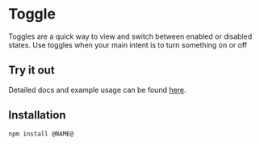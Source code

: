 # Toggle

Toggles are a quick way to view and switch between enabled or disabled states.
Use toggles when your main intent is to turn something on or off

## Try it out

Detailed docs and example usage can be found [here](http://aui-cdn.atlassian.com/atlaskit/registry/@NAME@/latest/index.html).

## Installation

```sh
npm install @NAME@
```

